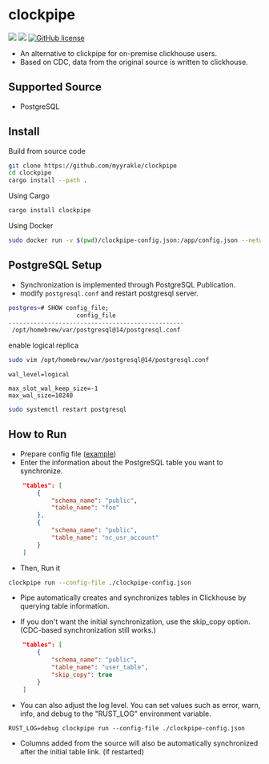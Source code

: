 # clockpipe

![](https://img.shields.io/badge/language-Rust-red) ![](https://img.shields.io/badge/version-0.4.1-brightgreen) [![GitHub license](https://img.shields.io/badge/license-MIT-blue.svg)](https://github.com/myyrakle/clockpipe/blob/master/LICENSE)

- An alternative to clickpipe for on-premise clickhouse users.
- Based on CDC, data from the original source is written to clickhouse.

## Supported Source

- PostgreSQL

## Install

Build from source code

```bash
git clone https://github.com/myyrakle/clockpipe
cd clockpipe
cargo install --path .
```

Using Cargo

```bash
cargo install clockpipe
```

Using Docker

```bash
sudo docker run -v $(pwd)/clockpipe-config.json:/app/config.json --network host myyrakle/clockpipe:v0.4.1
```

## PostgreSQL Setup

- Synchronization is implemented through PostgreSQL Publication.
- modify `postgresql.conf` and restart postgresql server.

```bash
postgres=# SHOW config_file;
                   config_file
-------------------------------------------------
 /opt/homebrew/var/postgresql@14/postgresql.conf
```

enable logical replica

```bash
sudo vim /opt/homebrew/var/postgresql@14/postgresql.conf
```

```
wal_level=logical

max_slot_wal_keep_size=-1
max_wal_size=10240
```

```bash
sudo systemctl restart postgresql
```

## How to Run

- Prepare config file ([example](./example.json))
- Enter the information about the PostgreSQL table you want to synchronize.

```json
    "tables": [
        {
            "schema_name": "public",
            "table_name": "foo"
        },
        {
            "schema_name": "public",
            "table_name": "nc_usr_account"
        }
    ]
```

- Then, Run it

```bash
clockpipe run --config-file ./clockpipe-config.json
```

- Pipe automatically creates and synchronizes tables in Clickhouse by querying table information.

- If you don't want the initial synchronization, use the skip_copy option. (CDC-based synchronization still works.)

```json
    "tables": [
        {
            "schema_name": "public",
            "table_name": "user_table",
            "skip_copy": true
        }
    ]
```

- You can also adjust the log level. You can set values such as error, warn, info, and debug to the "RUST_LOG" environment variable.

```
RUST_LOG=debug clockpipe run --config-file ./clockpipe-config.json
```

- Columns added from the source will also be automatically synchronized after the initial table link. (if restarted)
